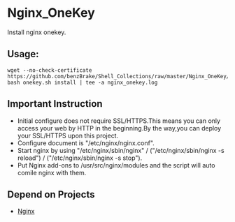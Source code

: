 # Nginx_OneKey
Install nginx onekey.
## Usage:
```shell
wget --no-check-certificate https://github.com/benzBrake/Shell_Collections/raw/master/Nginx_OneKey/onekey.sh
bash onekey.sh install | tee -a nginx_onekey.log
```
## Important Instruction
- Initial configure does not require SSL/HTTPS.This means you can only access your web by HTTP in the beginning.By the way,you can deploy your SSL/HTTPS upon this project.
- Configure document is "/etc/nginx/nginx.conf".
- Start nginx by using "/etc/nginx/sbin/nginx" / ("/etc/nginx/sbin/nginx -s reload") / ("/etc/nginx/sbin/nginx -s stop").
- Put Nginx add-ons to /usr/src/nginx/modules and the script will auto comile nginx with them.

## Depend on Projects
- [Nginx](http://nginx.org/ "Nginx")